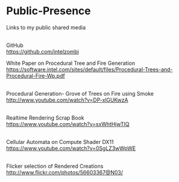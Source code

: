 # Public-Presence
Links to my public shared media <br />  <br />

GitHub <br />
https://github.com/intelzombi

White Paper on Procedural Tree and Fire Generation   <br /> 
https://software.intel.com/sites/default/files/Procedural-Trees-and-Procedural-Fire-Wp.pdf <br />  <br /> 

Procedural Generation- Grove of Trees on Fire using Smoke  <br /> 
http://www.youtube.com/watch?v=DP-xlGUKwzA <br />  <br /> 

Realtime Rendering Scrap Book  <br /> 
https://www.youtube.com/watch?v=sxWhtHjwTIQ <br />  <br /> 

Cellular Automata on Compute Shader DX11  <br />
https://www.youtube.com/watch?v=0SgLZ3wWpWE <br />  <br /> 

Flicker selection of Rendered Creations  <br /> 
http://www.flickr.com/photos/56603367@N03/ <br />  <br /> 

